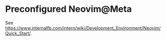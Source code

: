 # Preconfigured Neovim@Meta
See https://www.internalfb.com/intern/wiki/Development_Environment/Neovim/Quick_Start/.
